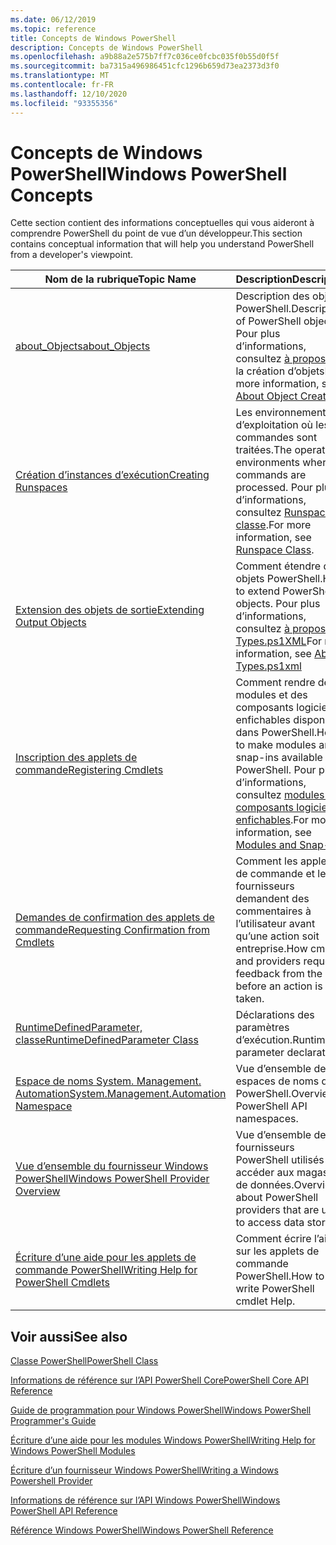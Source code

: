 ```yaml
---
ms.date: 06/12/2019
ms.topic: reference
title: Concepts de Windows PowerShell
description: Concepts de Windows PowerShell
ms.openlocfilehash: a9b88a2e575b7ff7c036ce0fcbc035f0b55d0f5f
ms.sourcegitcommit: ba7315a496986451cfc1296b659d73ea2373d3f0
ms.translationtype: MT
ms.contentlocale: fr-FR
ms.lasthandoff: 12/10/2020
ms.locfileid: "93355356"
---
```

# <a name="windows-powershell-concepts"></a><span data-ttu-id="262ca-103">Concepts de Windows PowerShell</span><span class="sxs-lookup"><span data-stu-id="262ca-103">Windows PowerShell Concepts</span></span>

<span data-ttu-id="262ca-104">Cette section contient des informations conceptuelles qui vous aideront à comprendre PowerShell du point de vue d’un développeur.</span><span class="sxs-lookup"><span data-stu-id="262ca-104">This section contains conceptual information that will help you understand PowerShell from a developer's viewpoint.</span></span>

|<span data-ttu-id="262ca-105">Nom de la rubrique</span><span class="sxs-lookup"><span data-stu-id="262ca-105">Topic Name</span></span>|<span data-ttu-id="262ca-106">Description</span><span class="sxs-lookup"><span data-stu-id="262ca-106">Description</span></span>|
|----------------|-----------------|
|[<span data-ttu-id="262ca-107">about_Objects</span><span class="sxs-lookup"><span data-stu-id="262ca-107">about_Objects</span></span>](/powershell/module/microsoft.powershell.core/about/about_objects)|<span data-ttu-id="262ca-108">Description des objets PowerShell.</span><span class="sxs-lookup"><span data-stu-id="262ca-108">Description of PowerShell objects.</span></span> <span data-ttu-id="262ca-109">Pour plus d’informations, consultez [à propos](/powershell/module/microsoft.powershell.core/about/about_object_creation) de la création d’objets</span><span class="sxs-lookup"><span data-stu-id="262ca-109">For more information, see [About Object Creation](/powershell/module/microsoft.powershell.core/about/about_object_creation)</span></span>|
|[<span data-ttu-id="262ca-110">Création d’instances d’exécution</span><span class="sxs-lookup"><span data-stu-id="262ca-110">Creating Runspaces</span></span>](../hosting/creating-runspaces.md)|<span data-ttu-id="262ca-111">Les environnements d’exploitation où les commandes sont traitées.</span><span class="sxs-lookup"><span data-stu-id="262ca-111">The operating environments where commands are processed.</span></span> <span data-ttu-id="262ca-112">Pour plus d’informations, consultez [Runspace, classe](/dotnet/api/system.management.automation.runspaces.runspace).</span><span class="sxs-lookup"><span data-stu-id="262ca-112">For more information, see [Runspace Class](/dotnet/api/system.management.automation.runspaces.runspace).</span></span>|
|[<span data-ttu-id="262ca-113">Extension des objets de sortie</span><span class="sxs-lookup"><span data-stu-id="262ca-113">Extending Output Objects</span></span>](../cmdlet/extending-output-objects.md)|<span data-ttu-id="262ca-114">Comment étendre des objets PowerShell.</span><span class="sxs-lookup"><span data-stu-id="262ca-114">How to extend PowerShell objects.</span></span> <span data-ttu-id="262ca-115">Pour plus d’informations, consultez [à propos de Types.ps1XML](/powershell/module/microsoft.powershell.core/about/about_types.ps1xml)</span><span class="sxs-lookup"><span data-stu-id="262ca-115">For more information, see [About Types.ps1xml](/powershell/module/microsoft.powershell.core/about/about_types.ps1xml)</span></span>|
|[<span data-ttu-id="262ca-116">Inscription des applets de commande</span><span class="sxs-lookup"><span data-stu-id="262ca-116">Registering Cmdlets</span></span>](../cmdlet/registering-cmdlets.md)|<span data-ttu-id="262ca-117">Comment rendre des modules et des composants logiciels enfichables disponibles dans PowerShell.</span><span class="sxs-lookup"><span data-stu-id="262ca-117">How to make modules and snap-ins available in PowerShell.</span></span> <span data-ttu-id="262ca-118">Pour plus d’informations, consultez [modules et composants logiciels enfichables](../cmdlet/modules-and-snap-ins.md).</span><span class="sxs-lookup"><span data-stu-id="262ca-118">For more information, see [Modules and Snap-ins](../cmdlet/modules-and-snap-ins.md).</span></span>|
|[<span data-ttu-id="262ca-119">Demandes de confirmation des applets de commande</span><span class="sxs-lookup"><span data-stu-id="262ca-119">Requesting Confirmation from Cmdlets</span></span>](../cmdlet/requesting-confirmation-from-cmdlets.md)|<span data-ttu-id="262ca-120">Comment les applets de commande et les fournisseurs demandent des commentaires à l’utilisateur avant qu’une action soit entreprise.</span><span class="sxs-lookup"><span data-stu-id="262ca-120">How cmdlets and providers request feedback from the user before an action is taken.</span></span>|
|[<span data-ttu-id="262ca-121">RuntimeDefinedParameter, classe</span><span class="sxs-lookup"><span data-stu-id="262ca-121">RuntimeDefinedParameter Class</span></span>](/dotnet/api/system.management.automation.runtimedefinedparameter)|<span data-ttu-id="262ca-122">Déclarations des paramètres d’exécution.</span><span class="sxs-lookup"><span data-stu-id="262ca-122">Runtime parameter declarations.</span></span>|
|[<span data-ttu-id="262ca-123">Espace de noms System. Management. Automation</span><span class="sxs-lookup"><span data-stu-id="262ca-123">System.Management.Automation Namespace</span></span>](/dotnet/api/System.Management.Automation)|<span data-ttu-id="262ca-124">Vue d’ensemble des espaces de noms d’API PowerShell.</span><span class="sxs-lookup"><span data-stu-id="262ca-124">Overview of PowerShell API namespaces.</span></span>|
|[<span data-ttu-id="262ca-125">Vue d’ensemble du fournisseur Windows PowerShell</span><span class="sxs-lookup"><span data-stu-id="262ca-125">Windows PowerShell Provider Overview</span></span>](../provider/windows-powershell-provider-overview.md)|<span data-ttu-id="262ca-126">Vue d’ensemble des fournisseurs PowerShell utilisés pour accéder aux magasins de données.</span><span class="sxs-lookup"><span data-stu-id="262ca-126">Overview about PowerShell providers that are used to access data stores.</span></span>|
|[<span data-ttu-id="262ca-127">Écriture d’une aide pour les applets de commande PowerShell</span><span class="sxs-lookup"><span data-stu-id="262ca-127">Writing Help for PowerShell Cmdlets</span></span>](../help/writing-help-for-windows-powershell-cmdlets.md)|<span data-ttu-id="262ca-128">Comment écrire l’aide sur les applets de commande PowerShell.</span><span class="sxs-lookup"><span data-stu-id="262ca-128">How to write PowerShell cmdlet Help.</span></span>|

## <a name="see-also"></a><span data-ttu-id="262ca-129">Voir aussi</span><span class="sxs-lookup"><span data-stu-id="262ca-129">See also</span></span>

[<span data-ttu-id="262ca-130">Classe PowerShell</span><span class="sxs-lookup"><span data-stu-id="262ca-130">PowerShell Class</span></span>](/dotnet/api/system.management.automation.powershell)

[<span data-ttu-id="262ca-131">Informations de référence sur l’API PowerShell Core</span><span class="sxs-lookup"><span data-stu-id="262ca-131">PowerShell Core API Reference</span></span>](/dotnet/api/?view=pscore-6.2.0&preserve-view=true)

[<span data-ttu-id="262ca-132">Guide de programmation pour Windows PowerShell</span><span class="sxs-lookup"><span data-stu-id="262ca-132">Windows PowerShell Programmer's Guide</span></span>](windows-powershell-programmer-s-guide.md)

[<span data-ttu-id="262ca-133">Écriture d’une aide pour les modules Windows PowerShell</span><span class="sxs-lookup"><span data-stu-id="262ca-133">Writing Help for Windows PowerShell Modules</span></span>](../module/writing-help-for-windows-powershell-modules.md)

[<span data-ttu-id="262ca-134">Écriture d’un fournisseur Windows PowerShell</span><span class="sxs-lookup"><span data-stu-id="262ca-134">Writing a Windows Powershell Provider</span></span>](../provider/writing-a-windows-powershell-provider.md)

[<span data-ttu-id="262ca-135">Informations de référence sur l’API Windows PowerShell</span><span class="sxs-lookup"><span data-stu-id="262ca-135">Windows PowerShell API Reference</span></span>](/dotnet/api/?view=powershellsdk-1.1.0&preserve-view=true)

[<span data-ttu-id="262ca-136">Référence Windows PowerShell</span><span class="sxs-lookup"><span data-stu-id="262ca-136">Windows PowerShell Reference</span></span>](../windows-powershell-reference.md)
